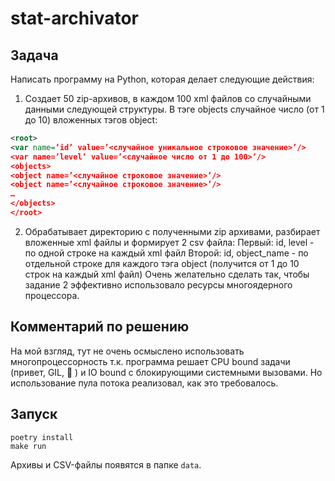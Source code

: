 # stat-archivator

## Задача

Написать программу на Python, которая делает следующие действия:

1. Создает 50 zip-архивов, в каждом 100 xml файлов со случайными данными следующей структуры. В тэге objects случайное число (от 1 до 10) вложенных тэгов object:
```xml
<root>
<var name=’id’ value=’<случайное уникальное строковое значение>’/>
<var name=’level’ value=’<случайное число от 1 до 100>’/>
<objects>
<object name=’<случайное строковое значение>’/>
<object name=’<случайное строковое значение>’/>
…
</objects>
</root>
```


2. Обрабатывает директорию с полученными zip архивами, разбирает вложенные xml файлы и формирует 2 csv файла:
Первый: id, level - по одной строке на каждый xml файл
Второй: id, object_name - по отдельной строке для каждого тэга object (получится от 1 до 10 строк на каждый xml файл)
Очень желательно сделать так, чтобы задание 2 эффективно использовало ресурсы многоядерного процессора.

## Комментарий по решению

На мой взгляд, тут не очень осмыслено использовать многопроцессорность т.к. программа решает CPU bound  задачи (привет, GIL, 👋 ) и IO bound с блокирующими системными вызовами. Но использование пула потока реализовал, как это требовалось.

## Запуск 

```shell
poetry install
make run
```
Архивы и CSV-файлы появятся в папке `data`.